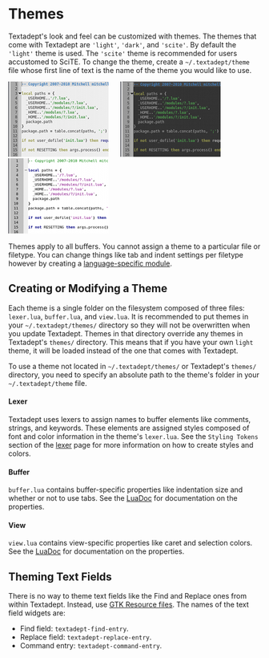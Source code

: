 # Themes

Textadept's look and feel can be customized with themes. The themes that come
with Textadept are `'light'`, `'dark'`, and `'scite'`. By default the `'light'`
theme is used. The `'scite'` theme is recommended for users accustomed to SciTE.
To change the theme, create a `~/.textadept/theme` file whose first line of text
is the name of the theme you would like to use.

![Light Theme](images/lighttheme.png)
&nbsp;&nbsp;&nbsp;&nbsp;
![Dark Theme](images/darktheme.png)
&nbsp;&nbsp;&nbsp;&nbsp;
![SciTE Theme](images/scitetheme.png)

Themes apply to all buffers. You cannot assign a theme to a particular file or
filetype. You can change things like tab and indent settings per filetype
however by creating a [language-specific
module](7_Modules.html#buffer_properties).

## Creating or Modifying a Theme

Each theme is a single folder on the filesystem composed of three files:
`lexer.lua`, `buffer.lua`, and `view.lua`. It is recommended to put themes in
your `~/.textadept/themes/` directory so they will not be overwritten when you
update Textadept. Themes in that directory override any themes in Textadept's
`themes/` directory. This means that if you have your own `light` theme, it will
be loaded instead of the one that comes with Textadept.

To use a theme not located in `~/.textadept/themes/` or Textadept's `themes/`
directory, you need to specify an absolute path to the theme's folder in your
`~/.textadept/theme` file.

#### Lexer

Textadept uses lexers to assign names to buffer elements like comments, strings,
and keywords. These elements are assigned styles composed of font and color
information in the theme's `lexer.lua`. See the `Styling Tokens` section of the
[lexer](../modules/lexer.html) page for more information on how to create styles
and colors.

#### Buffer

`buffer.lua` contains buffer-specific properties like indentation size and
whether or not to use tabs. See the [LuaDoc](../modules/buffer.html) for
documentation on the properties.

#### View

`view.lua` contains view-specific properties like caret and selection colors.
See the [LuaDoc](../modules/buffer.html) for documentation on the properties.

## Theming Text Fields

There is no way to theme text fields like the Find and Replace ones from within
Textadept. Instead, use [GTK Resource files][gtkrc]. The names of the text field
widgets are:

* Find field: `textadept-find-entry`.
* Replace field: `textadept-replace-entry`.
* Command entry: `textadept-command-entry`.

[gtkrc]: http://library.gnome.org/devel/gtk/stable/gtk-Resource-Files.html
